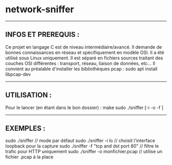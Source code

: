 # network-sniffer

---
INFOS ET PREREQUIS :
---
Ce projet en langage C est de niveau intermédiaire/avancé. Il demande de bonnes connaissances en réseau et spécifiquement en modèle OSI.
Il a été utilisé sous Linux uniquement.
Il est séparé en fichiers sources traitant des couches OSI différentes : transport, réseau, liaison de données, etc...
Il convient au préalable d'installer les bibliothèques pcap : 
sudo apt install libpcap-dev

---
UTILISATION :
---
Pour le lancer (en étant dans le bon dossier) :
make
sudo ./sniffer [-i <interface> -o <fichier> -f <filtre BPF>]

---
EXEMPLES :
---
sudo ./sniffer // mode par défaut
sudo ./sniffer -i lo // choisit l'interface loopback pour la capture
sudo ./sniffer -f "tcp and dst port 80" // filtre le trafic pour HTTP uniquement
sudo ./sniffer -o monfichier.pcap // utilise un fichier .pcap à la place
